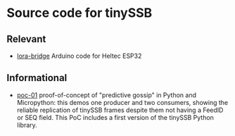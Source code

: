 # Source code for tinySSB

## Relevant

- [lora-bridge](lora-bridge) Arduino code for Heltec ESP32


## Informational

- [poc-01](poc-01) proof-of-concept of "predictive gossip" in Python and Micropython: this demos one producer and two consumers, showing the reliable replication of tinySSB frames despite them not having a FeedID or SEQ field. This PoC includes a first version of the tinySSB Python library.
